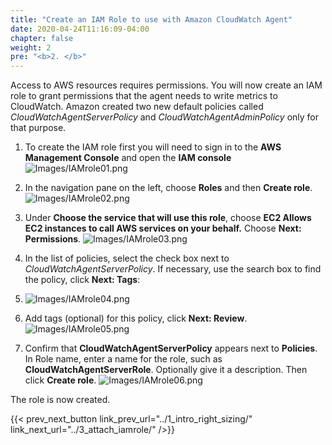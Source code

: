 ```yaml
---
title: "Create an IAM Role to use with Amazon CloudWatch Agent"
date: 2020-04-24T11:16:09-04:00
chapter: false
weight: 2
pre: "<b>2. </b>"
---
```


Access to AWS resources requires permissions. You will now create an IAM role to grant permissions that the agent needs to write metrics to CloudWatch. Amazon created two new default policies called *CloudWatchAgentServerPolicy* and *CloudWatchAgentAdminPolicy* only for that purpose.

1. To create the IAM role first you will need to sign in to the **AWS Management Console** and open the **IAM console**
![Images/IAMrole01.png](/Cost/200_AWS_Resource_Optimization/Images/IAMrole01.png)

2. In the navigation pane on the left, choose **Roles** and then **Create role**.
![Images/IAMrole02.png](/Cost/200_AWS_Resource_Optimization/Images/IAMrole02.png)

3. Under **Choose the service that will use this role**, choose **EC2 Allows EC2 instances to call AWS services on your behalf.** Choose **Next: Permissions**.
![Images/IAMrole03.png](/Cost/200_AWS_Resource_Optimization/Images/IAMrole03.png)

4. In the list of policies, select the check box next to *CloudWatchAgentServerPolicy*. If necessary, use the search box to find the policy, click **Next: Tags**:
4. ![Images/IAMrole04.png](/Cost/200_AWS_Resource_Optimization/Images/IAMrole04.png)

5. Add tags (optional) for this policy, click **Next: Review**.
![Images/IAMrole05.png](/Cost/200_AWS_Resource_Optimization/Images/IAMrole05.png)

6. Confirm that **CloudWatchAgentServerPolicy** appears next to **Policies**. In Role name, enter a name for the role, such as **CloudWatchAgentServerRole**. Optionally give it a description. Then click **Create role**.
![Images/IAMrole06.png](/Cost/200_AWS_Resource_Optimization/Images/IAMrole06.png)

The role is now created.

{{< prev_next_button link_prev_url="../1_intro_right_sizing/" link_next_url="../3_attach_iamrole/" />}}